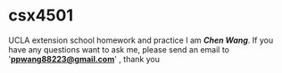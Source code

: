 # csx4501
UCLA extension school homework and practice I am ***Chen Wang***. If you have any questions want to ask me, please send an email to '**ppwang88223@gmail.com**' , thank you
